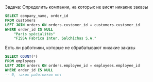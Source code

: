 Задача:
Определить компании, на которых не висят никакие заказы
```SQL
SELECT company_name, order_id
FROM customers
LEFT JOIN orders ON orders.customer_id = customers.customer_id
WHERE order_id IS NULL
	"Paris spécialités"	
	"FISSA Fabrica Inter. Salchichas S.A."	
```

Есть ли работники, которые не обрабатывают никакие заказы
```SQL
SELECT COUNT(*)
FROM employees
LEFT JOIN orders ON orders.employee_id = employees.employee_id
WHERE order_id IS NULL
-- 0, таких работников нет
```
